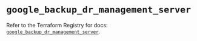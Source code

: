 # `google_backup_dr_management_server`

Refer to the Terraform Registry for docs: [`google_backup_dr_management_server`](https://registry.terraform.io/providers/hashicorp/google/6.27.0/docs/resources/backup_dr_management_server).

